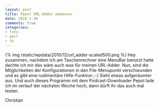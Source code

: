 ```yaml
--- 
layout: post
title: Pepol URL-Adder makeover
date: 2010-1-30
comments: true
categories: 
- foto
- perl
- tk
---
```

{% img /static/wpdata/2010/12/url_adder-scaled500.png %}
Hey zusammen,
nachdem ich am Taschenrechner eine MenuBar benutzt hatte dachte ich mir das wäre auch was für meinen URL-Adder. Nun, sind die Möglichkeiten der Konfigurationen in den File-Menupunkt verschwunden und es gibt eine rudimentäre Hilfe-Funktion ;-)
Sieht etwas aufgeräumter aus. Und auch dieses Programm mit dem Podcast-Downloader Pepol lade ich im verlauf der nächsten Woche hoch, dann dürft ihr das auch mal testen.

Christian
